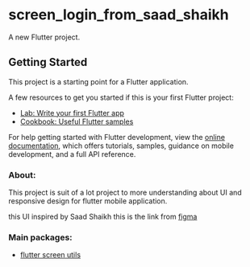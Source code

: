 # screen_login_from_saad_shaikh

A new Flutter project.

## Getting Started

This project is a starting point for a Flutter application.

A few resources to get you started if this is your first Flutter project:

- [Lab: Write your first Flutter app](https://docs.flutter.dev/get-started/codelab)
- [Cookbook: Useful Flutter samples](https://docs.flutter.dev/cookbook)

For help getting started with Flutter development, view the
[online documentation](https://docs.flutter.dev/), which offers tutorials,
samples, guidance on mobile development, and a full API reference.

### About:
This project is suit of a lot project to more understanding about UI and responsive design for flutter mobile application.

this UI inspired by Saad Shaikh this is the link from [figma](https://www.figma.com/design/cTfAaOAZhORkfUZyYs8MBu/Simple-Login-%E2%9C%A8--Community-?node-id=101-37&p=f&t=AJvqo0h3ROmx3OYS-0)

### Main packages:
- [flutter screen utils](https://pub.dev/packages/flutter_screenutil)
